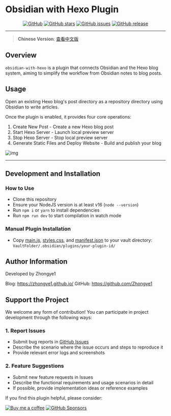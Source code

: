 # Obsidian with Hexo Plugin

<div align="center">

[![GitHub](https://img.shields.io/github/license/Zhongye1/obsidian-with-hexo)](https://github.com/Zhongye1/obsidian-with-hexo) [![GitHub stars](https://img.shields.io/github/stars/Zhongye1/obsidian-with-hexo)](https://github.com/Zhongye1/obsidian-with-hexo/stargazers) [![GitHub issues](https://img.shields.io/github/issues/Zhongye1/obsidian-with-hexo)](https://github.com/Zhongye1/obsidian-with-hexo/issues) [![GitHub release](https://img.shields.io/github/release/Zhongye1/obsidian-with-hexo)](https://github.com/Zhongye1/obsidian-with-hexo/releases)

</div>

---

> **Chinese Version**: [查看中文版](./Readme_zh.md)

## Overview

`obsidian-with-hexo` is a plugin that connects Obsidian and the Hexo blog system, aiming to simplify the workflow from Obsidian notes to blog posts.

## Usage

Open an existing Hexo blog's post directory as a repository directory using Obsidian to write articles.

Once the plugin is enabled, it provides four core operations:

1. Create New Post - Create a new Hexo blog post
2. Start Hexo Server - Launch local preview server
3. Stop Hexo Server - Stop local preview server
4. Generate Static Files and Deploy Website - Build and publish your blog

![img](https://picx.zhimg.com/v2-3d00531878223fb29e447dab5bd1c96d_r.jpg)

---

## Development and Installation

### How to Use

- Clone this repository
- Ensure your NodeJS version is at least v16 (`node --version`)
- Run `npm i` or `yarn` to install dependencies
- Run `npm run dev` to start compilation in watch mode

### Manual Plugin Installation

- Copy [main.js](<javascript:void(0)>), [styles.css](<javascript:void(0)>), and [manifest.json](<javascript:void(0)>) to your vault directory: `VaultFolder/.obsidian/plugins/your-plugin-id/`

## Author Information

Developed by Zhongye1

Blog: https://zhongye1.github.io/
GitHub: https://github.com/Zhongye1

## Support the Project

We welcome any form of contribution! You can participate in project development through the following ways:

### 1. Report Issues

- Submit bug reports in [GitHub Issues](https://github.com/Zhongye1/obsidian-with-hexo/issues)
- Describe the scenario where the issue occurs and steps to reproduce it
- Provide relevant error logs and screenshots

### 2. Feature Suggestions

- Submit new feature requests in Issues
- Describe the functional requirements and usage scenarios in detail
- If possible, provide implementation ideas or reference examples

If you find this plugin helpful, please consider:

[![Buy me a coffee](https://img.shields.io/badge/Donate-Buy%20me%20a%20coffee-orange)](https://www.buymeacoffee.com/zhongye) [![GitHub Sponsors](https://img.shields.io/badge/GitHub-Sponsors-blue)](https://github.com/sponsors/Zhongye1)
